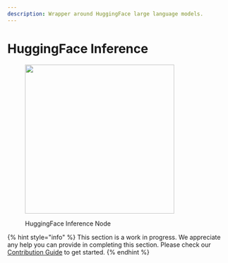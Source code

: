 ```yaml
---
description: Wrapper around HuggingFace large language models.
---
```


# HuggingFace Inference

<figure><img src="../../../.gitbook/assets/image (5).png" alt="" width="338"><figcaption><p>HuggingFace Inference Node</p></figcaption></figure>

{% hint style="info" %}
This section is a work in progress. We appreciate any help you can provide in completing this section. Please check our [Contribution Guide](../../../contributing/) to get started.
{% endhint %}
